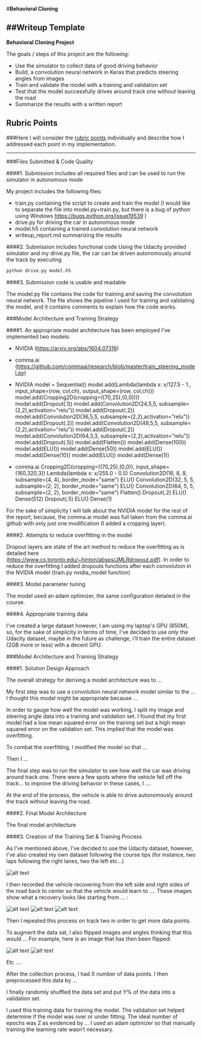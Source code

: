 #**Behavioral Cloning** 

##Writeup Template
---

**Behavioral Cloning Project**

The goals / steps of this project are the following:
* Use the simulator to collect data of good driving behavior
* Build, a convolution neural network in Keras that predicts steering angles from images
* Train and validate the model with a training and validation set
* Test that the model successfully drives around track one without leaving the road
* Summarize the results with a written report


[//]: # (Image References)

[image1]: ./examples/placeholder.png "Model Visualization"
[image2]: ./examples/placeholder.png "Grayscaling"
[image3]: ./examples/placeholder_small.png "Recovery Image"
[image4]: ./examples/placeholder_small.png "Recovery Image"
[image5]: ./examples/placeholder_small.png "Recovery Image"
[image6]: ./examples/placeholder_small.png "Normal Image"
[image7]: ./examples/placeholder_small.png "Flipped Image"
[image8]: ./figure_distribution.png "Steering distribution"
 	
## Rubric Points
###Here I will consider the [rubric points](https://review.udacity.com/#!/rubrics/432/view) individually and describe how I addressed each point in my implementation.  

---
###Files Submitted & Code Quality

####1. Submission includes all required files and can be used to run the simulator in autonomous mode

My project includes the following files:
* train.py containing the script to create and train the model (I would like to separate the file into model.py+train.py, but there is a bug of python using Windows https://bugs.python.org/issue19539 )
* drive.py for driving the car in autonomous mode
* model.h5 containing a trained convolution neural network 
* writeup_report.md summarizing the results

####2. Submission includes functional code
Using the Udacity provided simulator and my drive.py file, the car can be driven autonomously around the track by executing 
```sh
python drive.py model.h5
```

####3. Submission code is usable and readable

The model.py file contains the code for training and saving the convolution neural network. The file shows the pipeline I used for training and validating the model, and it contains comments to explain how the code works.

###Model Architecture and Training Strategy

####1. An appropriate model architecture has been employed
I've implemented two models:
- NVIDIA (https://arxiv.org/abs/1604.07316)
- comma.ai (https://github.com/commaai/research/blob/master/train_steering_model.py)

- NVIDIA
 model = Sequential()
 model.add(Lambda(lambda x: x/127.5 - 1.,
        input_shape=(row, col,ch),
        output_shape=(row, col,ch)))
 model.add(Cropping2D(cropping=((70,25),(0,0))))
 model.add(Dropout(.1))
 model.add(Convolution2D(24,5,5, subsample=(2,2),activation="relu"))
 model.add(Dropout(.2))
 model.add(Convolution2D(36,5,5, subsample=(2,2),activation="relu"))
 model.add(Dropout(.2))
 model.add(Convolution2D(48,5,5, subsample=(2,2),activation="relu"))
 model.add(Dropout(.2))
 model.add(Convolution2D(64,3,3, subsample=(2,2),activation="relu"))
 model.add(Dropout(.5))
 model.add(Flatten())
 model.add(Dense(100))
 model.add(ELU())
 model.add(Dense(50))
 model.add(ELU())
 model.add(Dense(10))
 model.add(ELU())
 model.add(Dense(1))

- comma.ai
 Cropping2D(cropping=((70,25),(0,0)), input_shape=(160,320,3))
 Lambda(lambda x: x/255.0 - 0.5)
 Convolution2D(16, 8, 8, subsample=(4, 4), border_mode="same")
 ELU()
 Convolution2D(32, 5, 5, subsample=(2, 2), border_mode="same")
 ELU()
 Convolution2D(64, 5, 5, subsample=(2, 2), border_mode="same")
 Flatten()
 Dropout(.2)
 ELU()
 Dense(512)
 Dropout(.5)
 ELU()
 Dense(1)

For the sake of simplicity I will talk about the NVIDIA model for the rest of the report, because, the comma.ai model was full taken from the comma.ai github with only just one modification (I added a cropping layer).

####2. Attempts to reduce overfitting in the model

Dropout layers are state of the art method to reduce the overfitting as is detailed here (https://www.cs.toronto.edu/~hinton/absps/JMLRdropout.pdf). In order to reduce the overfitting I added dropouts functions after each convolution in the NVIDIA model (train.py nvidia_model function)

####3. Model parameter tuning

The model used an adam optimizer, the same configuration detailed in the course.

####4. Appropriate training data

I've created a large dataset however, I am using my laptop's GPU (850M), so, for the sake of simplicity in terms of time, I've decided to use only the Udacity dataset, maybe in the future as challenge, i'll train the entire dataset (2GB more or less) with a decent GPU.

###Model Architecture and Training Strategy

####1. Solution Design Approach

The overall strategy for deriving a model architecture was to ...

My first step was to use a convolution neural network model similar to the ... I thought this model might be appropriate because ...

In order to gauge how well the model was working, I split my image and steering angle data into a training and validation set. I found that my first model had a low mean squared error on the training set but a high mean squared error on the validation set. This implied that the model was overfitting. 

To combat the overfitting, I modified the model so that ...

Then I ... 

The final step was to run the simulator to see how well the car was driving around track one. There were a few spots where the vehicle fell off the track... to improve the driving behavior in these cases, I ....

At the end of the process, the vehicle is able to drive autonomously around the track without leaving the road.

####2. Final Model Architecture

The final model architecture 

####3. Creation of the Training Set & Training Process

As I've mentioned above, I've decided to use the Udacity dataset, however, I've also created my own dataset following the course tips (for instance, two laps following the right lanes, two the left etc...)

![alt text][image2]

I then recorded the vehicle recovering from the left side and right sides of the road back to center so that the vehicle would learn to .... These images show what a recovery looks like starting from ... :

![alt text][image3]
![alt text][image4]
![alt text][image5]

Then I repeated this process on track two in order to get more data points.

To augment the data sat, I also flipped images and angles thinking that this would ... For example, here is an image that has then been flipped:

![alt text][image6]
![alt text][image7]

Etc ....

After the collection process, I had X number of data points. I then preprocessed this data by ...


I finally randomly shuffled the data set and put Y% of the data into a validation set. 

I used this training data for training the model. The validation set helped determine if the model was over or under fitting. The ideal number of epochs was Z as evidenced by ... I used an adam optimizer so that manually training the learning rate wasn't necessary.
